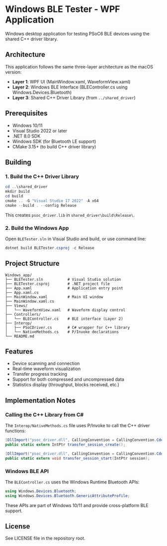 # Windows BLE Tester - WPF Application

Windows desktop application for testing PSoC6 BLE devices using the shared C++ driver library.

## Architecture

This application follows the same three-layer architecture as the macOS version:

- **Layer 1**: WPF UI (MainWindow.xaml, WaveformView.xaml)
- **Layer 2**: Windows BLE Interface (BLEController.cs using Windows.Devices.Bluetooth)
- **Layer 3**: Shared C++ Driver Library (from `../shared_driver`)

## Prerequisites

- Windows 10/11
- Visual Studio 2022 or later
- .NET 8.0 SDK
- Windows SDK (for Bluetooth LE support)
- CMake 3.15+ (to build C++ driver library)

## Building

### 1. Build the C++ Driver Library

```powershell
cd ..\shared_driver
mkdir build
cd build
cmake .. -G "Visual Studio 17 2022" -A x64
cmake --build . --config Release
```

This creates `psoc_driver.lib` in `shared_driver\build\Release\`.

### 2. Build the Windows App

Open `BLETester.sln` in Visual Studio and build, or use command line:

```powershell
dotnet build BLETester.csproj -c Release
```

## Project Structure

```
Windows_app/
├── BLETester.sln           # Visual Studio solution
├── BLETester.csproj        # .NET project file
├── App.xaml                # Application entry point
├── App.xaml.cs
├── MainWindow.xaml         # Main UI window
├── MainWindow.xaml.cs
├── Views/
│   └── WaveformView.xaml   # Waveform display control
├── Controllers/
│   └── BLEController.cs    # BLE interface (Layer 2)
├── Interop/
│   ├── PSoCDriver.cs       # C# wrapper for C++ library
│   └── NativeMethods.cs    # P/Invoke declarations
└── README.md
```

## Features

- Device scanning and connection
- Real-time waveform visualization
- Transfer progress tracking
- Support for both compressed and uncompressed data
- Statistics display (throughput, blocks received, etc.)

## Implementation Notes

### Calling the C++ Library from C#

The `Interop/NativeMethods.cs` file uses P/Invoke to call the C++ driver functions:

```csharp
[DllImport("psoc_driver.dll", CallingConvention = CallingConvention.Cdecl)]
public static extern IntPtr transfer_session_create();

[DllImport("psoc_driver.dll", CallingConvention = CallingConvention.Cdecl)]
public static extern void transfer_session_start(IntPtr session);
```

### Windows BLE API

The `BLEController.cs` uses the Windows Runtime Bluetooth APIs:

```csharp
using Windows.Devices.Bluetooth;
using Windows.Devices.Bluetooth.GenericAttributeProfile;
```

These APIs are part of Windows 10/11 and provide cross-platform BLE support.

## License

See LICENSE file in the repository root.
